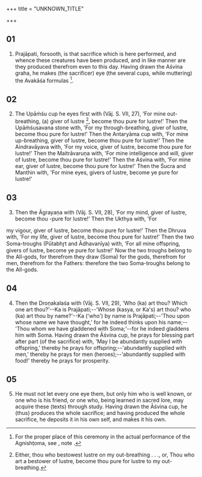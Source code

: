 +++
title = "UNKNOWN_TITLE"

+++


## 01
1. Prajāpati, forsooth, is that sacrifice which is here performed, and whence these creatures have been produced, and in like manner are they produced therefrom even to this day. Having drawn the Aśvina graha, he makes (the sacrificer) eye (the several cups, while muttering) the Avakāśa formulas [^fn_951].

[^fn_951]: For the proper place of this ceremony in the actual performance of the Agnishṭoma, see , note .

## 02
2. The Upāṁśu cup he eyes first with (Vāj. S. VII, 27), 'For mine out-breathing, (a) giver of lustre [^fn_952], become thou pure for lustre!' Then the Upāṁśusavana stone with, 'For my through-breathing, giver of lustre, become thou pure for lustre!' Then the Antaryāma cup with, 'For mine up-breathing, giver of lustre, become thou pure for lustre!' Then the Aindravāyava with, 'For my voice, giver of lustre, become thou pure for lustre!' Then the Maitrāvaruṇa with, 'For mine intelligence and will, giver of lustre, become thou pure for lustre!' Then the Aśvina with, 'For mine ear, giver of lustre, become thou pure for lustre!' Then the Śucra and Manthin with, 'For mine eyes, givers of lustre, become ye pure for lustre!'

[^fn_952]: Either, thou who bestowest lustre on my out-breathing . . ., or, Thou who art a bestower of lustre, become thou pure for lustre to my out-breathing.

## 03
3. Then the Āgrayaṇa with (Vāj. S. VII, 28), 'For my mind, giver of lustre, become thou -pure for lustre!' Then the Ukthya with, 'For

my vigour, giver of lustre, become thou pure for lustre!' Then the Dhruva with, 'For my life, giver of lustre, become thou pure for lustre!' Then the two Soma-troughs (Pūtabhr̥t and Ādhavanīya) with, 'For all mine offspring, givers of lustre, become ye pure for lustre!' Now the two troughs belong to the All-gods, for therefrom they draw (Soma) for the gods, therefrom for men, therefrom for the Fathers: therefore the two Soma-troughs belong to the All-gods.

## 04
4. Then the Droṇakalaśa with (Vāj. S. VII, 29), 'Who (ka) art thou? Which one art thou?'--Ka is Prajāpati;--'Whose (kasya, or Ka's) art thou? who (ka) art thou by name?'--Ka ('who') by name is Prajāpati;--'Thou upon whose name we have thought,' for he indeed thinks upon his name;--'Thou whom we have gladdened with Soma;'--for he indeed gladdens him with Soma. Having drawn the Āśvina cup, he prays for blessing part after part (of the sacrifice) with, 'May I be abundantly supplied with offspring,' thereby he prays for offspring;--'abundantly supplied with men,' thereby he prays for men (heroes);--'abundantly supplied with food!' thereby he prays for prosperity.

## 05
5. He must not let every one eye them, but only him who is well known, or one who is his friend, or one who, being learned in sacred lore, may acquire these (texts) through study. Having drawn the Āśvina cup, he (thus) produces the whole sacrifice; and having produced the whole sacrifice, he deposits it in his own self, and makes it his own.

